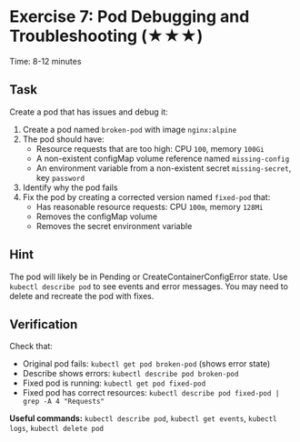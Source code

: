 # Exercise 7: Pod Debugging and Troubleshooting (★★★)

Time: 8-12 minutes

## Task

Create a pod that has issues and debug it:

1. Create a pod named `broken-pod` with image `nginx:alpine`
2. The pod should have:
   - Resource requests that are too high: CPU `100`, memory `100Gi`
   - A non-existent configMap volume reference named `missing-config`
   - An environment variable from a non-existent secret `missing-secret`, key `password`
3. Identify why the pod fails
4. Fix the pod by creating a corrected version named `fixed-pod` that:
   - Has reasonable resource requests: CPU `100m`, memory `128Mi`
   - Removes the configMap volume
   - Removes the secret environment variable

## Hint

The pod will likely be in Pending or CreateContainerConfigError state. Use `kubectl describe pod` to see events and
error messages. You may need to delete and recreate the pod with fixes.

## Verification

Check that:

- Original pod fails: `kubectl get pod broken-pod` (shows error state)
- Describe shows errors: `kubectl describe pod broken-pod`
- Fixed pod is running: `kubectl get pod fixed-pod`
- Fixed pod has correct resources: `kubectl describe pod fixed-pod | grep -A 4 "Requests"`

**Useful commands:** `kubectl describe pod`, `kubectl get events`, `kubectl logs`, `kubectl delete pod`
